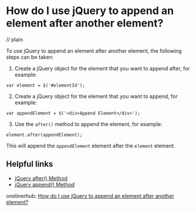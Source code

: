 # How do I use jQuery to append an element after another element?
// plain

To use jQuery to append an element after another element, the following steps can be taken:

1. Create a jQuery object for the element that you want to append after, for example:
```
var element = $('#elementId');
```
2. Create a jQuery object for the element that you want to append, for example:
```
var appendElement = $('<div>Append Element</div>');
```
3. Use the `after()` method to append the element, for example:
```
element.after(appendElement);
```

This will append the `appendElement` element after the `element` element.

## Helpful links
- [jQuery after() Method](https://www.w3schools.com/jquery/jquery_dom_add.asp)
- [jQuery append() Method](https://www.w3schools.com/jquery/jquery_dom_add.asp)

onelinerhub: [How do I use jQuery to append an element after another element?](https://onelinerhub.com/jquery/how-do-i-use-jquery-to-append-an-element-after-another-element)